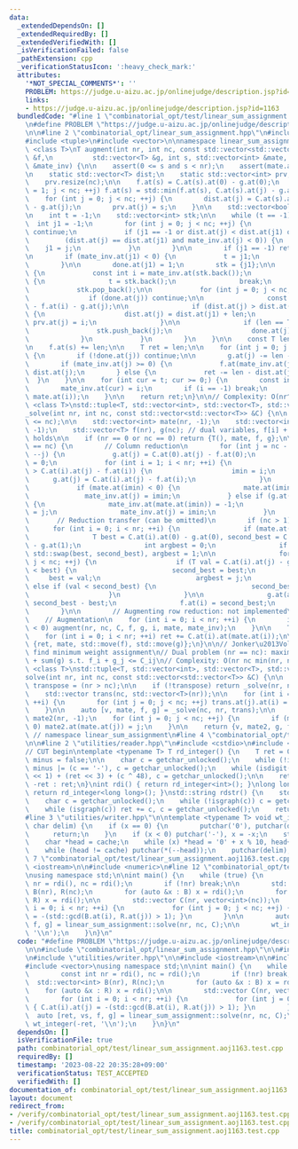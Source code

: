 ```yaml
---
data:
  _extendedDependsOn: []
  _extendedRequiredBy: []
  _extendedVerifiedWith: []
  _isVerificationFailed: false
  _pathExtension: cpp
  _verificationStatusIcon: ':heavy_check_mark:'
  attributes:
    '*NOT_SPECIAL_COMMENTS*': ''
    PROBLEM: https://judge.u-aizu.ac.jp/onlinejudge/description.jsp?id=1163
    links:
    - https://judge.u-aizu.ac.jp/onlinejudge/description.jsp?id=1163
  bundledCode: "#line 1 \"combinatorial_opt/test/linear_sum_assignment.aoj1163.test.cpp\"\
    \n#define PROBLEM \"https://judge.u-aizu.ac.jp/onlinejudge/description.jsp?id=1163\"\
    \n\n#line 2 \"combinatorial_opt/linear_sum_assignment.hpp\"\n#include <cassert>\n\
    #include <tuple>\n#include <vector>\n\nnamespace linear_sum_assignment {\n\ntemplate\
    \ <class T>\nT augment(int nr, int nc, const std::vector<std::vector<T>> &C, std::vector<T>\
    \ &f,\n          std::vector<T> &g, int s, std::vector<int> &mate, std::vector<int>\
    \ &mate_inv) {\n\n    assert(0 <= s and s < nr);\n    assert(mate.at(s) < 0);\n\
    \n    static std::vector<T> dist;\n    static std::vector<int> prv;\n    dist.resize(nc);\n\
    \    prv.resize(nc);\n\n    f.at(s) = C.at(s).at(0) - g.at(0);\n    for (int j\
    \ = 1; j < nc; ++j) f.at(s) = std::min(f.at(s), C.at(s).at(j) - g.at(j));\n\n\
    \    for (int j = 0; j < nc; ++j) {\n        dist.at(j) = C.at(s).at(j) - f.at(s)\
    \ - g.at(j);\n        prv.at(j) = s;\n    }\n\n    std::vector<bool> done(nc);\n\
    \n    int t = -1;\n    std::vector<int> stk;\n\n    while (t == -1) {\n      \
    \  int j1 = -1;\n        for (int j = 0; j < nc; ++j) {\n            if (done.at(j))\
    \ continue;\n            if (j1 == -1 or dist.at(j) < dist.at(j1) or\n       \
    \         (dist.at(j) == dist.at(j1) and mate_inv.at(j) < 0)) {\n            \
    \    j1 = j;\n            }\n        }\n\n        if (j1 == -1) return false;\n\
    \n        if (mate_inv.at(j1) < 0) {\n            t = j1;\n            break;\n\
    \        }\n\n        done.at(j1) = 1;\n        stk = {j1};\n\n        while (!stk.empty())\
    \ {\n            const int i = mate_inv.at(stk.back());\n            if (i < 0)\
    \ {\n                t = stk.back();\n                break;\n            }\n\
    \            stk.pop_back();\n\n            for (int j = 0; j < nc; ++j) {\n \
    \               if (done.at(j)) continue;\n\n                const T len = C.at(i).at(j)\
    \ - f.at(i) - g.at(j);\n\n                if (dist.at(j) > dist.at(j1) + len)\
    \ {\n                    dist.at(j) = dist.at(j1) + len;\n                   \
    \ prv.at(j) = i;\n                }\n\n                if (len == T()) {\n   \
    \                 stk.push_back(j);\n                    done.at(j) = 1;\n   \
    \             }\n            }\n        }\n    }\n\n    const T len = dist.at(t);\n\
    \n    f.at(s) += len;\n\n    T ret = len;\n\n    for (int j = 0; j < nc; ++j)\
    \ {\n        if (!done.at(j)) continue;\n\n        g.at(j) -= len - dist.at(j);\n\
    \        if (mate_inv.at(j) >= 0) {\n            f.at(mate_inv.at(j)) += len -\
    \ dist.at(j);\n        } else {\n            ret -= len - dist.at(j);\n      \
    \  }\n    }\n\n    for (int cur = t; cur >= 0;) {\n        const int i = prv.at(cur);\n\
    \        mate_inv.at(cur) = i;\n        if (i == -1) break;\n        std::swap(cur,\
    \ mate.at(i));\n    }\n\n    return ret;\n}\n\n// Complexity: O(nr^2 nc)\ntemplate\
    \ <class T>\nstd::tuple<T, std::vector<int>, std::vector<T>, std::vector<T>>\n\
    _solve(int nr, int nc, const std::vector<std::vector<T>> &C) {\n\n    assert(nr\
    \ <= nc);\n\n    std::vector<int> mate(nr, -1);\n    std::vector<int> mate_inv(nc,\
    \ -1);\n    std::vector<T> f(nr), g(nc); // dual variables, f[i] + g[j] <= C[i][j]\
    \ holds\n\n    if (nr == 0 or nc == 0) return {T(), mate, f, g};\n\n    if (nr\
    \ == nc) {\n        // Column reduction\n        for (int j = nc - 1; j >= 0;\
    \ --j) {\n            g.at(j) = C.at(0).at(j) - f.at(0);\n            int imin\
    \ = 0;\n            for (int i = 1; i < nr; ++i) {\n                if (g.at(j)\
    \ > C.at(i).at(j) - f.at(i)) {\n                    imin = i;\n              \
    \      g.at(j) = C.at(i).at(j) - f.at(i);\n                }\n            }\n\n\
    \            if (mate.at(imin) < 0) {\n                mate.at(imin) = j;\n  \
    \              mate_inv.at(j) = imin;\n            } else if (g.at(j) < g.at(mate.at(imin)))\
    \ {\n                mate_inv.at(mate.at(imin)) = -1;\n                mate.at(imin)\
    \ = j;\n                mate_inv.at(j) = imin;\n            }\n        }\n\n \
    \       // Reduction transfer (can be omitted)\n        if (nc > 1) {\n      \
    \      for (int i = 0; i < nr; ++i) {\n                if (mate.at(i) < 0) continue;\n\
    \                T best = C.at(i).at(0) - g.at(0), second_best = C.at(i).at(1)\
    \ - g.at(1);\n                int argbest = 0;\n                if (best > second_best)\
    \ std::swap(best, second_best), argbest = 1;\n\n                for (int j = 2;\
    \ j < nc; ++j) {\n                    if (T val = C.at(i).at(j) - g.at(j); val\
    \ < best) {\n                        second_best = best;\n                   \
    \     best = val;\n                        argbest = j;\n                    }\
    \ else if (val < second_best) {\n                        second_best = val;\n\
    \                    }\n                }\n\n                g.at(argbest) -=\
    \ second_best - best;\n                f.at(i) = second_best;\n            }\n\
    \        }\n\n        // Augmenting row reduction: not implemented\n    }\n\n\
    \    // Augmentation\n    for (int i = 0; i < nr; ++i) {\n        if (mate.at(i)\
    \ < 0) augment(nr, nc, C, f, g, i, mate, mate_inv);\n    }\n\n    T ret = 0;\n\
    \    for (int i = 0; i < nr; ++i) ret += C.at(i).at(mate.at(i));\n\n    return\
    \ {ret, mate, std::move(f), std::move(g)};\n}\n\n// Jonker\u2013Volgenant algorithm:\
    \ find minimum weight assignment\n// Dual problem (nr == nc): maximize sum(f)\
    \ + sum(g) s.t. f_i + g_j <= C_ij\n// Complexity: O(nr nc min(nr, nc))\ntemplate\
    \ <class T>\nstd::tuple<T, std::vector<int>, std::vector<T>, std::vector<T>>\n\
    solve(int nr, int nc, const std::vector<std::vector<T>> &C) {\n\n    const bool\
    \ transpose = (nr > nc);\n\n    if (!transpose) return _solve(nr, nc, C);\n\n\
    \    std::vector trans(nc, std::vector<T>(nr));\n\n    for (int i = 0; i < nr;\
    \ ++i) {\n        for (int j = 0; j < nc; ++j) trans.at(j).at(i) = C.at(i).at(j);\n\
    \    }\n\n    auto [v, mate, f, g] = _solve(nc, nr, trans);\n\n    std::vector<int>\
    \ mate2(nr, -1);\n    for (int j = 0; j < nc; ++j) {\n        if (mate.at(j) >=\
    \ 0) mate2.at(mate.at(j)) = j;\n    }\n\n    return {v, mate2, g, f};\n}\n\n}\
    \ // namespace linear_sum_assignment\n#line 4 \"combinatorial_opt/test/linear_sum_assignment.aoj1163.test.cpp\"\
    \n\n#line 2 \"utilities/reader.hpp\"\n#include <cstdio>\n#include <string>\n\n\
    // CUT begin\ntemplate <typename T> T rd_integer() {\n    T ret = 0;\n    bool\
    \ minus = false;\n\n    char c = getchar_unlocked();\n    while (!isdigit(c))\
    \ minus |= (c == '-'), c = getchar_unlocked();\n    while (isdigit(c)) ret = (ret\
    \ << 1) + (ret << 3) + (c ^ 48), c = getchar_unlocked();\n\n    return minus ?\
    \ -ret : ret;\n}\nint rdi() { return rd_integer<int>(); }\nlong long rdll() {\
    \ return rd_integer<long long>(); }\nstd::string rdstr() {\n    std::string ret;\n\
    \    char c = getchar_unlocked();\n    while (!isgraph(c)) c = getchar_unlocked();\n\
    \    while (isgraph(c)) ret += c, c = getchar_unlocked();\n    return ret;\n}\n\
    #line 3 \"utilities/writer.hpp\"\n\ntemplate <typename T> void wt_integer(T x,\
    \ char delim) {\n    if (x == 0) {\n        putchar('0'), putchar(delim);\n  \
    \      return;\n    }\n    if (x < 0) putchar('-'), x = -x;\n    static char cache[20];\n\
    \    char *head = cache;\n    while (x) *head = '0' + x % 10, head++, x /= 10;\n\
    \    while (head != cache) putchar(*(--head));\n    putchar(delim);\n}\n#line\
    \ 7 \"combinatorial_opt/test/linear_sum_assignment.aoj1163.test.cpp\"\n\n#include\
    \ <iostream>\n\n#include <numeric>\n#line 12 \"combinatorial_opt/test/linear_sum_assignment.aoj1163.test.cpp\"\
    \nusing namespace std;\n\nint main() {\n    while (true) {\n        const int\
    \ nr = rdi(), nc = rdi();\n        if (!nr) break;\n\n        std::vector<int>\
    \ B(nr), R(nc);\n        for (auto &x : B) x = rdi();\n        for (auto &x :\
    \ R) x = rdi();\n\n        std::vector C(nr, vector<int>(nc));\n        for (int\
    \ i = 0; i < nr; ++i) {\n            for (int j = 0; j < nc; ++j) { C.at(i).at(j)\
    \ = -(std::gcd(B.at(i), R.at(j)) > 1); }\n        }\n\n        auto [ret, vs,\
    \ f, g] = linear_sum_assignment::solve(nr, nc, C);\n\n        wt_integer(-ret,\
    \ '\\n');\n    }\n}\n"
  code: "#define PROBLEM \"https://judge.u-aizu.ac.jp/onlinejudge/description.jsp?id=1163\"\
    \n\n#include \"combinatorial_opt/linear_sum_assignment.hpp\"\n\n#include \"utilities/reader.hpp\"\
    \n#include \"utilities/writer.hpp\"\n\n#include <iostream>\n\n#include <numeric>\n\
    #include <vector>\nusing namespace std;\n\nint main() {\n    while (true) {\n\
    \        const int nr = rdi(), nc = rdi();\n        if (!nr) break;\n\n      \
    \  std::vector<int> B(nr), R(nc);\n        for (auto &x : B) x = rdi();\n    \
    \    for (auto &x : R) x = rdi();\n\n        std::vector C(nr, vector<int>(nc));\n\
    \        for (int i = 0; i < nr; ++i) {\n            for (int j = 0; j < nc; ++j)\
    \ { C.at(i).at(j) = -(std::gcd(B.at(i), R.at(j)) > 1); }\n        }\n\n      \
    \  auto [ret, vs, f, g] = linear_sum_assignment::solve(nr, nc, C);\n\n       \
    \ wt_integer(-ret, '\\n');\n    }\n}\n"
  dependsOn: []
  isVerificationFile: true
  path: combinatorial_opt/test/linear_sum_assignment.aoj1163.test.cpp
  requiredBy: []
  timestamp: '2023-08-22 20:35:28+09:00'
  verificationStatus: TEST_ACCEPTED
  verifiedWith: []
documentation_of: combinatorial_opt/test/linear_sum_assignment.aoj1163.test.cpp
layout: document
redirect_from:
- /verify/combinatorial_opt/test/linear_sum_assignment.aoj1163.test.cpp
- /verify/combinatorial_opt/test/linear_sum_assignment.aoj1163.test.cpp.html
title: combinatorial_opt/test/linear_sum_assignment.aoj1163.test.cpp
---
```

